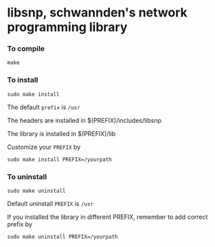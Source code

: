 # libsnp, schwannden's network programming library

### To compile
```make```

### To install
```sudo make install```

The default ```prefix``` is ```/usr```

The headers are installed in $(PREFIX)/includes/libsnp

The library is installed in $(PREFIX)/lib

Customize your ```PREFIX``` by

```sudo make install PREFIX=/yourpath```

### To uninstall
```sudo make uninstall```

Default uninstall ```PREFIX``` is ```/usr```

If you installed the library in different PREFIX, remember to add correct prefix by

```sudo make uninstall PREFIX=/yourpath```

